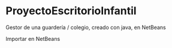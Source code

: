 # ProyectoEscritorioInfantil
Gestor de una guardería / colegio, creado con java, en NetBeans

Importar en NetBeans
